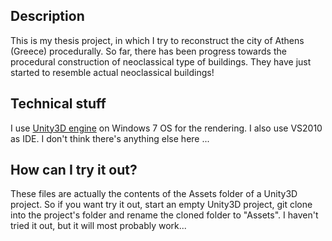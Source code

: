 ﻿## Description
This is my thesis project, in which I try to reconstruct the city of 
Athens (Greece) procedurally. So far, there has been progress
towards the procedural construction of neoclassical type of buildings.
They have just started to resemble actual neoclassical buildings!

## Technical stuff
I use [Unity3D engine](http://unity3d.com/) on Windows 7 OS for the rendering. 
I also use VS2010 as IDE. I don't think there's anything else here ...

## How can I try it out?
These files are actually the contents of the Assets folder of a Unity3D project.
So if you want try it out, start an empty Unity3D project, git clone into the
project's folder and rename the cloned folder to "Assets". I haven't tried it out,
but it will most probably work...